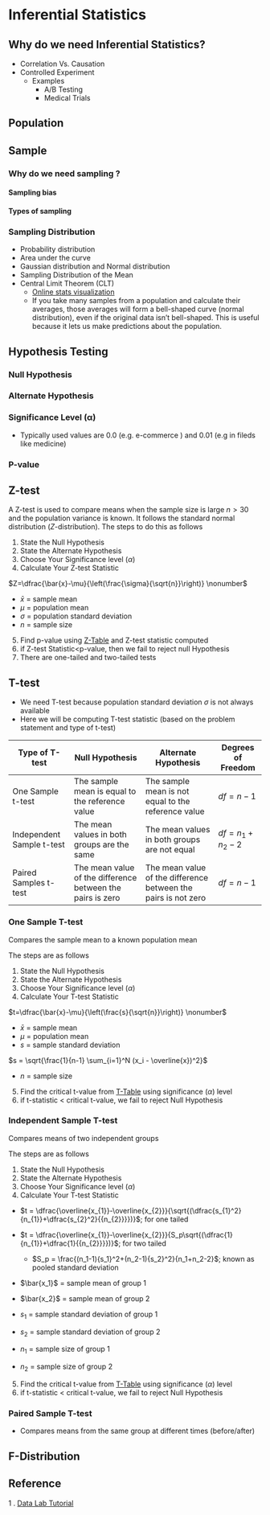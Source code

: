 # Inferential Statistics

## Why do we need Inferential Statistics? 
- Correlation Vs. Causation
- Controlled Experiment
    - Examples 
        - A/B Testing
        - Medical Trials

## Population
## Sample
### Why do we need sampling ?
#### Sampling bias
#### Types of sampling
### Sampling Distribution
- Probability distribution
- Area under the curve
- Gaussian distribution and Normal distribution
- Sampling Distribution of the Mean
- Central Limit Theorem (CLT)
    - [Online stats visualization](https://onlinestatbook.com/stat_sim/sampling_dist/)
    - If you take many samples from a population and calculate their averages, those averages will form a bell-shaped curve (normal distribution), even if the original data isn’t bell-shaped. This is useful because it lets us make predictions about the population.

## Hypothesis Testing
### Null Hypothesis
### Alternate Hypothesis
### Significance Level (α)
- Typically used values are 0.0 (e.g. e-commerce  ) and 0.01 (e.g in fileds like medicine)
### P-value

## Z-test
A Z-test is used to compare means when the sample size is large $n>30$ and the population variance is known. It follows the standard normal distribution ($Z$-distribution).
The steps to do this as follows
1. State the Null Hypothesis
2. State the Alternate Hypothesis
3. Choose Your Significance level ($\alpha$)
4. Calculate Your Z-test Statistic

$Z=\dfrac{\bar{x}-\mu}{\left(\frac{\sigma}{\sqrt{n}}\right)} \nonumber$

- $\bar{x}$ = sample mean
- $\mu$ = population mean
- $\sigma$ = population standard deviation
- $n$ = sample size

5. Find p-value using [Z-Table](https://math.arizona.edu/~rsims/ma464/standardnormaltable.pdf) and Z-test statistic computed
6. if Z-test Statistic<p-value, then we fail to reject null Hypothesis
7. There are one-tailed and two-tailed tests

## T-test
- We need T-test because population standard deviation $\sigma$ is not always available
- Here we will be computing T-test statistic (based on the problem statement and type of t-test)


| **Type of T-test**        | **Null Hypothesis**                                        | **Alternate Hypothesis**                                       | **Degrees of Freedom** |
|---------------------------|------------------------------------------------------------|----------------------------------------------------------------|------------------------|
| One Sample t-test         | The sample mean is equal to the reference value            | The sample mean is not equal to the reference value            | $df = n-1$             |
| Independent Sample t-test | The mean values in both groups are the same                | The mean values in both groups are not equal                   | $df = n_1+n_2-2$       |
| Paired Samples t-test     | The mean value of the difference between the pairs is zero | The mean value of the difference between the pairs is not zero | $df = n-1$             |

### One Sample T-test
Compares the sample mean to a known population mean

The steps are as follows

1. State the Null Hypothesis
2. State the Alternate Hypothesis
3. Choose Your Significance level ($\alpha$)
4. Calculate Your T-test Statistic

$t=\dfrac{\bar{x}-\mu}{\left(\frac{s}{\sqrt{n}}\right)} \nonumber$

- $\bar{x}$ = sample mean
- $\mu$ = population mean
- $s$ = sample standard deviation

$s = \sqrt{\frac{1}{n-1} \sum_{i=1}^N (x_i - \overline{x})^2}$
- $n$ = sample size
5. Find the critical t-value from [T-Table](https://www.sjsu.edu/faculty/gerstman/StatPrimer/t-table.pdf) using significance ($\alpha$) level
6. if t-statistic < critical t-value, we fail to reject Null Hypothesis

### Independent Sample T-test

Compares means of two independent groups

The steps are as follows

1. State the Null Hypothesis
2. State the Alternate Hypothesis
3. Choose Your Significance level ($\alpha$)
4. Calculate Your T-test Statistic

- $t = \dfrac{\overline{x_{1}}-\overline{x_{2}}}{\sqrt{(\dfrac{s_{1}^2}{n_{1}}+\dfrac{s_{2}^2}{{n_{2}}}})}$; for one tailed
- $t = \dfrac{\overline{x_{1}}-\overline{x_{2}}}{S_p\sqrt{(\dfrac{1}{n_{1}}+\dfrac{1}{{n_{2}}}})}$; for two tailed
  - $S_p = \frac{(n_1-1){s_1}^2+(n_2-1){s_2}^2}{n_1+n_2-2}$; known as pooled standard deviation

- $\bar{x_1}$ = sample mean of group 1
- $\bar{x_2}$ = sample mean of group 2
- $s_1$ = sample standard deviation of group 1
- $s_2$ = sample standard deviation of group 2
- $n_1$ = sample size of group 1
- $n_2$ = sample size of group 2

5. Find the critical t-value from [T-Table](https://www.sjsu.edu/faculty/gerstman/StatPrimer/t-table.pdf) using significance ($\alpha$) level
6. if t-statistic < critical t-value, we fail to reject Null Hypothesis

### Paired Sample T-test
- Compares means from the same group at different times (before/after)

## F-Distribution

## Reference 
1 . [Data Lab Tutorial](https://datatab.net/tutorial/hypothesis-testing)